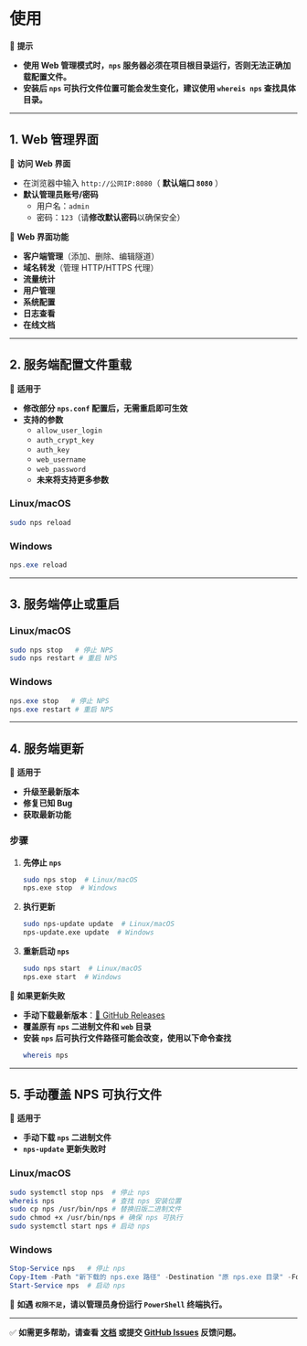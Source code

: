 # 使用

📌 **提示**
- **使用 Web 管理模式时，`nps` 服务器必须在项目根目录运行，否则无法正确加载配置文件。**
- **安装后 `nps` 可执行文件位置可能会发生变化，建议使用 `whereis nps` 查找具体目录。**

---

## 1. Web 管理界面

📌 **访问 Web 界面**
- 在浏览器中输入 `http://公网IP:8080`（ **默认端口 `8080`** ）
- **默认管理员账号/密码**
  - 用户名：`admin`
  - 密码：`123`（请**修改默认密码**以确保安全）

📌 **Web 界面功能**
- **客户端管理**（添加、删除、编辑隧道）
- **域名转发**（管理 HTTP/HTTPS 代理）
- **流量统计**
- **用户管理**
- **系统配置**
- **日志查看**
- **在线文档**

---

## 2. 服务端配置文件重载

📌 **适用于**
- **修改部分 `nps.conf` 配置后，无需重启即可生效**
- **支持的参数**
  - `allow_user_login`
  - `auth_crypt_key`
  - `auth_key`
  - `web_username`
  - `web_password`
  - **未来将支持更多参数**

### **Linux/macOS**
```bash
sudo nps reload
```

### **Windows**
```powershell
nps.exe reload
```

---

## 3. 服务端停止或重启

### **Linux/macOS**
```bash
sudo nps stop   # 停止 NPS
sudo nps restart # 重启 NPS
```

### **Windows**
```powershell
nps.exe stop   # 停止 NPS
nps.exe restart # 重启 NPS
```

---

## 4. 服务端更新
📌 **适用于**
- **升级至最新版本**
- **修复已知 Bug**
- **获取最新功能**

### **步骤**
1. **先停止 `nps`**
   ```bash
   sudo nps stop  # Linux/macOS
   nps.exe stop  # Windows
   ```
2. **执行更新**
   ```bash
   sudo nps-update update  # Linux/macOS
   nps-update.exe update  # Windows
   ```
3. **重新启动 `nps`**
   ```bash
   sudo nps start  # Linux/macOS
   nps.exe start  # Windows
   ```

📌 **如果更新失败**
- **手动下载最新版本**：[🔗 GitHub Releases](https://github.com/djylb/nps/releases/latest)
- **覆盖原有 `nps` 二进制文件和 `web` 目录**
- **安装 `nps` 后可执行文件路径可能会改变，使用以下命令查找**
  ```bash
  whereis nps
  ```

---

## 5. 手动覆盖 NPS 可执行文件

📌 **适用于**
- **手动下载 `nps` 二进制文件**
- **`nps-update` 更新失败时**

### **Linux/macOS**
```bash
sudo systemctl stop nps  # 停止 nps
whereis nps              # 查找 nps 安装位置
sudo cp nps /usr/bin/nps # 替换旧版二进制文件
sudo chmod +x /usr/bin/nps # 确保 nps 可执行
sudo systemctl start nps # 启动 nps
```

### **Windows**
```powershell
Stop-Service nps   # 停止 nps
Copy-Item -Path "新下载的 nps.exe 路径" -Destination "原 nps.exe 目录" -Force
Start-Service nps  # 启动 nps
```

📌 **如遇 `权限不足`，请以管理员身份运行 `PowerShell` 终端执行。**

---

✅ **如需更多帮助，请查看 [文档](https://github.com/djylb/nps) 或提交 [GitHub Issues](https://github.com/djylb/nps/issues) 反馈问题。**
